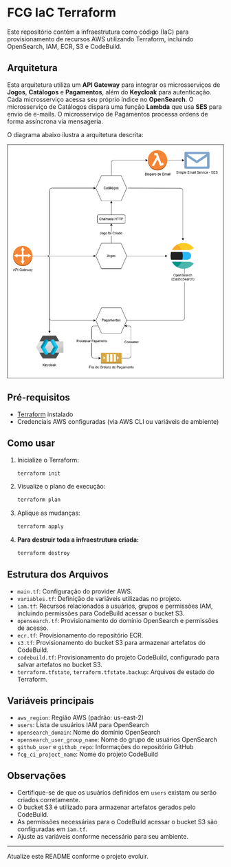 # FCG IaC Terraform

Este repositório contém a infraestrutura como código (IaC) para provisionamento de recursos AWS utilizando Terraform, incluindo OpenSearch, IAM, ECR, S3 e CodeBuild.

## Arquitetura
Esta arquitetura utiliza um **API Gateway** para integrar os microsserviços de **Jogos**, **Catálogos** e **Pagamentos**, além do **Keycloak** para autenticação. Cada microsserviço acessa seu próprio índice no **OpenSearch**. O microsserviço de Catálogos dispara uma função **Lambda** que usa **SES** para envio de e-mails. O microsserviço de Pagamentos processa ordens de forma assíncrona via mensageria.

O diagrama abaixo ilustra a arquitetura descrita:

![Diagrama de Arquitetura](fcg-architecture-microservices-diagram.drawio.png)


## Pré-requisitos

- [Terraform](https://www.terraform.io/downloads.html) instalado
- Credenciais AWS configuradas (via AWS CLI ou variáveis de ambiente)

## Como usar

1. Inicialize o Terraform:
   ```powershell
   terraform init
   ```
2. Visualize o plano de execução:
   ```powershell
   terraform plan
   ```
3. Aplique as mudanças:
   ```powershell
   terraform apply
   ```
4. **Para destruir toda a infraestrutura criada:**
   ```powershell
   terraform destroy
   ```

## Estrutura dos Arquivos

- `main.tf`: Configuração do provider AWS.
- `variables.tf`: Definição de variáveis utilizadas no projeto.
- `iam.tf`: Recursos relacionados a usuários, grupos e permissões IAM, incluindo permissões para CodeBuild acessar o bucket S3.
- `opensearch.tf`: Provisionamento do domínio OpenSearch e permissões de acesso.
- `ecr.tf`: Provisionamento do repositório ECR.
- `s3.tf`: Provisionamento do bucket S3 para armazenar artefatos do CodeBuild.
- `codebuild.tf`: Provisionamento do projeto CodeBuild, configurado para salvar artefatos no bucket S3.
- `terraform.tfstate`, `terraform.tfstate.backup`: Arquivos de estado do Terraform.

## Variáveis principais

- `aws_region`: Região AWS (padrão: us-east-2)
- `users`: Lista de usuários IAM para OpenSearch
- `opensearch_domain`: Nome do domínio OpenSearch
- `opensearch_user_group_name`: Nome do grupo de usuários OpenSearch
- `github_user` e `github_repo`: Informações do repositório GitHub
- `fcg_ci_project_name`: Nome do projeto CodeBuild

## Observações

- Certifique-se de que os usuários definidos em `users` existam ou serão criados corretamente.
- O bucket S3 é utilizado para armazenar artefatos gerados pelo CodeBuild.
- As permissões necessárias para o CodeBuild acessar o bucket S3 são configuradas em `iam.tf`.
- Ajuste as variáveis conforme necessário para seu ambiente.

---

Atualize este README conforme o projeto evoluir.